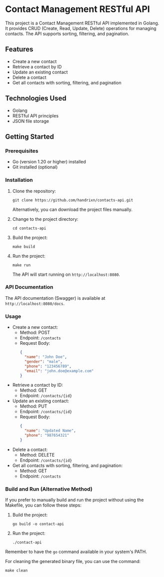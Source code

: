 # Contact Management RESTful API

This project is a Contact Management RESTful API implemented in Golang. It provides CRUD (Create, Read, Update, Delete) operations for managing contacts. The API supports sorting, filtering, and pagination.

## Features

- Create a new contact
- Retrieve a contact by ID
- Update an existing contact
- Delete a contact
- Get all contacts with sorting, filtering, and pagination

## Technologies Used

- Golang
- RESTful API principles
- JSON file storage

## Getting Started

### Prerequisites

- Go (version 1.20 or higher) installed
- Git installed (optional)

### Installation

1. Clone the repository:

   `git clone https://github.com/handrixn/contacts-api.git`

   Alternatively, you can download the project files manually.

2. Change to the project directory:

   `cd contacts-api`

3. Build the project:

   `make build`

4. Run the project:

   `make run`

   The API will start running on `http://localhost:8080`.

### API Documentation

The API documentation (Swagger) is available at `http://localhost:8080/docs`.

### Usage

- Create a new contact:
  - Method: POST
  - Endpoint: `/contacts`
  - Request Body:
    ```json
    {
      "name": "John Doe",
      "gender": "male",
      "phone": "123456789",
      "email": "john.doe@example.com"
    }
    ```
- Retrieve a contact by ID:
  - Method: GET
  - Endpoint: `/contacts/{id}`
- Update an existing contact:
  - Method: PUT
  - Endpoint: `/contacts/{id}`
  - Request Body:
    ```json
    {
      "name": "Updated Name",
      "phone": "987654321"
    }
    ```
- Delete a contact:
  - Method: DELETE
  - Endpoint: `/contacts/{id}`
- Get all contacts with sorting, filtering, and pagination:
  - Method: GET
  - Endpoint: `/contacts`

### Build and Run (Alternative Method)

If you prefer to manually build and run the project without using the Makefile, you can follow these steps:

1. Build the project:

   `go build -o contact-api`

2. Run the project:

   `./contact-api`

Remember to have the `go` command available in your system's PATH.

For cleaning the generated binary file, you can use the command:

`make clean`
